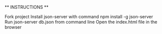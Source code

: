 

** INSTRUCTIONS **

Fork project 
Install json-server with command npm install -g json-server
Run json-server db.json from command line
Open the index.html file in the browser 